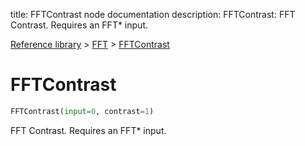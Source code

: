 title: FFTContrast node documentation
description: FFTContrast: FFT Contrast. Requires an FFT* input.

[Reference library](../../index.md) > [FFT](../index.md) > [FFTContrast](index.md)

# FFTContrast

```python
FFTContrast(input=0, contrast=1)
```

FFT Contrast. Requires an FFT* input.

